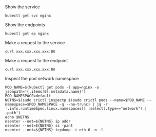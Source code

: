 <br>

Show the service
```
kubectl get svc nginx
```

Show the endpoints
```
kubectl get ep nginx
```

Make a request to the service
```
curl xxx.xxx.xxx.xxx:80
```

Make a request to the endpoint
```
curl xxx.xxx.xxx.xxx:80
```

Inspect the pod network namespace
```
POD_NAME=$(kubectl get pods -l app=nginx -o jsonpath='{.items[0].metadata.name}')
POD_NAMESPACE=default
NETNS=$(sudo crictl inspectp $(sudo crictl pods --name=$POD_NAME --namespace=$POD_NAMESPACE -q --no-trunc) | jq -r '.info.runtimeSpec.linux.namespaces[] |select(.type=="network") | .path')
echo $NETNS
nsenter --net=${NETNS} ip addr
nsenter --net=${NETNS} ss -pant
nsenter --net=${NETNS} tcpdump -i eth-0 -n -l
```